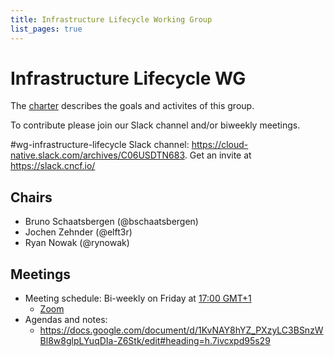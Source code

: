 ```yaml
---
title: Infrastructure Lifecycle Working Group
list_pages: true
---
```

# Infrastructure Lifecycle WG

The [charter](./charter/charter.md) describes the goals and activites of this group.

To contribute please join our Slack channel and/or biweekly meetings.

#wg-infrastructure-lifecycle Slack channel: <https://cloud-native.slack.com/archives/C06USDTN683>. Get an invite at <https://slack.cncf.io/>

## Chairs

- Bruno Schaatsbergen (@bschaatsbergen)
- Jochen Zehnder (@elft3r)
- Ryan Nowak (@rynowak)

## Meetings

* Meeting schedule: Bi-weekly on Friday at [17:00 GMT+1](https://dateful.com/convert/utc?t=16)
    * [Zoom](https://zoom-lfx.platform.linuxfoundation.org/meeting/96148400770?password=767d45df-c7cf-4400-9239-e789115cc85e&invite=true)
* Agendas and notes: 
    * https://docs.google.com/document/d/1KvNAY8hYZ_PXzyLC3BSnzWBl8w8glpLYuqDIa-Z6Stk/edit#heading=h.7ivcxpd95s29
